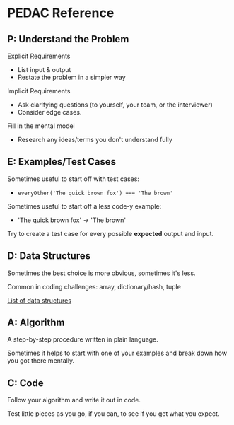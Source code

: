 # PEDAC Reference
## P: Understand the Problem
Explicit Requirements
- List input & output
- Restate the problem in a simpler way

Implicit Requirements
- Ask clarifying questions (to yourself, your team, or the interviewer)
- Consider edge cases.

Fill in the mental model
- Research any ideas/terms you don't understand fully

## E: Examples/Test Cases
Sometimes useful to start off with test cases:
- `everyOther('The quick brown fox') === 'The brown'`

Sometimes useful to start off a less code-y example:
- 'The quick brown fox' -> 'The brown'

Try to create a test case for every possible **expected** output and input. 

## D: Data Structures
Sometimes the best choice is more obvious, sometimes it's less.

Common in coding challenges: array, dictionary/hash, tuple

[List of data structures](https://en.wikipedia.org/wiki/List_of_data_structures)

## A: Algorithm
A step-by-step procedure written in plain language.

Sometimes it helps to start with one of your examples and break down how you got there mentally. 

## C: Code
Follow your algorithm and write it out in code. 

Test little pieces as you go, if you can, to see if you get what you expect.
